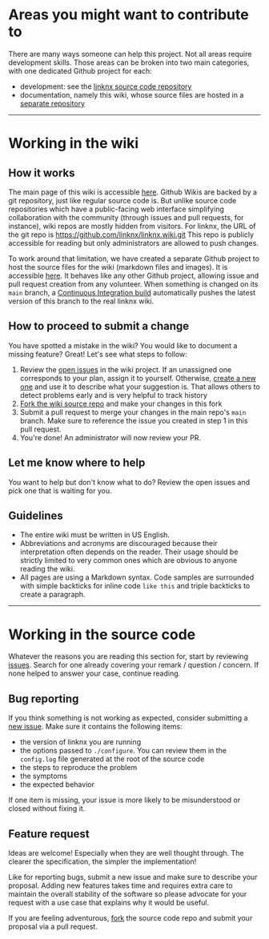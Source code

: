 # Areas you might want to contribute to

There are many ways someone can help this project. Not all areas require development skills. Those areas can be broken into two main categories, with one dedicated Github project for each:
- development: see the [linknx source code repository](https://github.com/linknx/linknx)
- documentation, namely this wiki, whose source files are hosted in a [separate repository](https://github.com/linknx/linknx-wiki)

***

# Working in the wiki

## How it works

The main page of this wiki is accessible [here](http://github.com/linknx/linknx/wiki). Github Wikis are backed by a git repository, just like regular source code is. But unlike source code repositories which have a public-facing web interface simplifying collaboration with the community (through issues and pull requests, for instance), wiki repos are mostly hidden from visitors. For linknx, the URL of the git repo is https://github.com/linknx/linknx.wiki.git
This repo is publicly accessible for reading but only administrators are allowed to push changes.

To work around that limitation, we have created a separate Github project to host the source files for the wiki (markdown files and images). It is accessible [here](https://github.com/linknx/linknx-wiki). It behaves like any other Github project, allowing issue and pull request creation from any volunteer. When something is changed on its `main` branch, a [Continuous Integration build](https://github.com/linknx/linknx-wiki/blob/main/.github/workflows/wiki-sync.yml) automatically
pushes the latest version of this branch to the real linknx wiki.

## How to proceed to submit a change

You have spotted a mistake in the wiki? You would like to document a missing feature? Great! Let's see what steps to follow:

1. Review the [open issues](https://github.com/linknx/linknx-wiki/issues?q=is:open) in the wiki project. If an unassigned one corresponds to your plan, assign it to yourself. Otherwise, [create a new one](https://github.com/linknx/linknx-wiki/issues/new) and use it to describe what your suggestion is. That allows others to detect problems early and is very helpful to track history
2. [Fork the wiki source repo](https://github.com/linknx/linknx-wiki/fork) and make your changes in this fork
3. Submit a pull request to merge your changes in the main repo's `main` branch. Make sure to reference the issue you created in step 1 in this pull request.
4. You're done! An administrator will now review your PR.

## Let me know where to help

You want to help but don't know what to do? Review the open issues and pick one that is waiting for you.

## Guidelines

- The entire wiki must be written in US English.
- Abbreviations and acronyms are discouraged because their interpretation often depends on the reader. Their usage should be strictly limited to very common ones which are obvious to anyone reading the wiki.
- All pages are using a Markdown syntax. Code samples are surrounded with simple backticks for inline code `like this` and triple backticks to create a paragraph.

***

# Working in the source code

Whatever the reasons you are reading this section for, start by reviewing [issues](/issues). Search for one already covering your remark / question / concern. If none helped to answer your case, continue reading.

## Bug reporting

If you think something is not working as expected, consider submitting a [new issue](issues/new). Make sure it contains the following items:
- the version of linknx you are running
- the options passed to `./configure`. You can review them in the `config.log` file generated at the root of the source code
- the steps to reproduce the problem
- the symptoms
- the expected behavior

If one item is missing, your issue is more likely to be misunderstood or closed without fixing it.

## Feature request

Ideas are welcome! Especially when they are well thought through. The clearer the specification, the simpler the implementation!

Like for reporting bugs, submit a new issue and make sure to describe your proposal. Adding new features takes time and requires extra care to maintain the overall stability of the software so please advocate for your request with a use case that explains why it would be useful.

If you are feeling adventurous, [fork](fork) the source code repo and submit your proposal via a pull request. 
